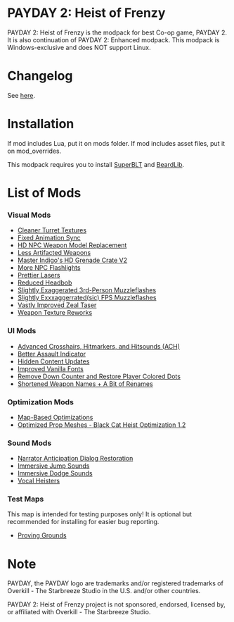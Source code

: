 # PAYDAY 2: Heist of Frenzy
PAYDAY 2: Heist of Frenzy is the modpack for best Co-op game, PAYDAY 2. It is also continuation of PAYDAY 2: Enhanced modpack. This modpack is Windows-exclusive and does NOT support Linux.

# Changelog
See [here](https://github.com/MysticMoonlight/PAYDAY2-HF/blob/main/CHANGELOG.md).

# Installation
If mod includes Lua, put it on mods folder. If mod includes asset files, put it on mod_overrides.

This modpack requires you to install [SuperBLT](https://superblt.znix.xyz/) and [BeardLib](https://modworkshop.net/mod/14924).

# List of Mods
### Visual Mods
* [Cleaner Turret Textures](https://modworkshop.net/mod/22998)
* [Fixed Animation Sync](https://modworkshop.net/mod/32528)
* [HD NPC Weapon Model Replacement](https://modworkshop.net/mod/34740)
* [Less Artifacted Weapons](https://modworkshop.net/mod/29100)
* [Master Indigo's HD Grenade Crate V2](https://modworkshop.net/mod/12404)
* [More NPC Flashlights](https://modworkshop.net/mod/36486)
* [Prettier Lasers](https://modworkshop.net/mod/34921)
* [Reduced Headbob](https://modworkshop.net/mod/36376)
* [Slightly Exaggerated 3rd-Person Muzzleflashes](https://modworkshop.net/mod/25764)
* [Slightly Exxxaggerrated(sic) FPS Muzzleflashes](https://modworkshop.net/mod/26054)
* [Vastly Improved Zeal Taser](https://modworkshop.net/mod/22882)
* [Weapon Texture Reworks](https://modworkshop.net/mod/36505)

### UI Mods
* [Advanced Crosshairs, Hitmarkers, and Hitsounds (ACH)](https://modworkshop.net/mod/29585)
* [Better Assault Indicator](https://modworkshop.net/mod/22712)
* [Hidden Content Updates](https://modworkshop.net/mod/18476)
* [Improved Vanilla Fonts](https://modworkshop.net/mod/34955)
* [Remove Down Counter and Restore Player Colored Dots](https://modworkshop.net/mod/36272)
* [Shortened Weapon Names + A Bit of Renames](https://modworkshop.net/mod/31171)

### Optimization Mods
* [Map-Based Optimizations](https://modworkshop.net/mod/30521)
* [Optimized Prop Meshes - Black Cat Heist Optimization 1.2](https://modworkshop.net/mod/34645)

### Sound Mods
* [Narrator Anticipation Dialog Restoration](https://modworkshop.net/mod/28454)
* [Immersive Jump Sounds](https://modworkshop.net/mod/34386)
* [Immersive Dodge Sounds](https://modworkshop.net/mod/35278)
* [Vocal Heisters](https://modworkshop.net/mod/29114)

### Test Maps
This map is intended for testing purposes only! It is optional but recommended for installing for easier bug reporting.
* [Proving Grounds](https://modworkshop.net/mod/29905)

# Note
PAYDAY, the PAYDAY logo are trademarks and/or registered trademarks of Overkill - The Starbreeze Studio in the U.S. and/or other countries.

PAYDAY 2: Heist of Frenzy project is not sponsored, endorsed, licensed by, or affiliated with Overkill - The Starbreeze Studio.

<!-- Selen is love Selen is life --!>
<!-- https://modworkshop.net/mod/36530 --!>
<!-- https://modworkshop.net/mod/35662 --!>
